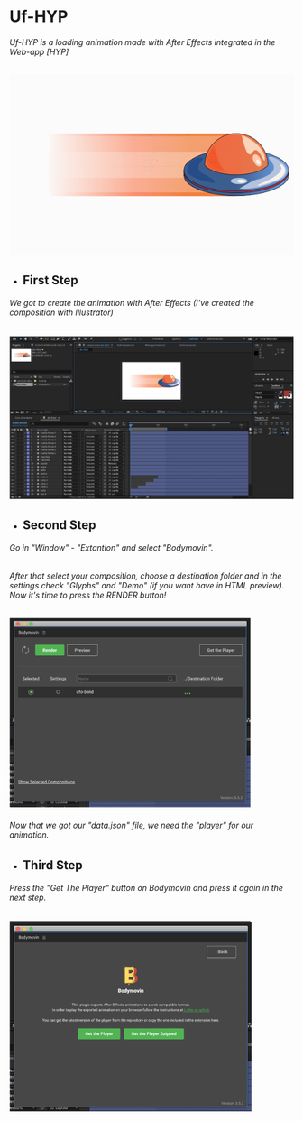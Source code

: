 # Uf-HYP
###### Uf-HYP is a loading animation made with After Effects integrated in the Web-app [HYP]
![animation](https://github.com/mrhate8/Uf-HYP/blob/master/ufo-blind.gif)



- ## First Step
###### We got to create the animation with After Effects (I've created the composition with Illustrator)

![step1](https://github.com/mrhate8/Uf-HYP/blob/master/img/img1.jpg)

- ## Second Step
###### Go in "Window" - "Extantion" and select "Bodymovin".
###### After that select your composition, choose a destination folder and in the settings check "Glyphs" and "Demo" (if you want have in HTML preview). Now it's time to press the RENDER button!
![step2](https://github.com/mrhate8/Uf-HYP/blob/master/img/img2.jpg)

###### Now that we got our "data.json" file, we need the "player" for our animation.

- ## Third Step
###### Press the "Get The Player" button on Bodymovin and press it again in the next step.
![step3](https://github.com/mrhate8/Uf-HYP/blob/master/img/img3.jpg)


